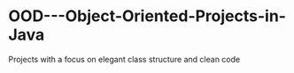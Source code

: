 # OOD---Object-Oriented-Projects-in-Java
Projects with a focus on elegant class structure and clean code

